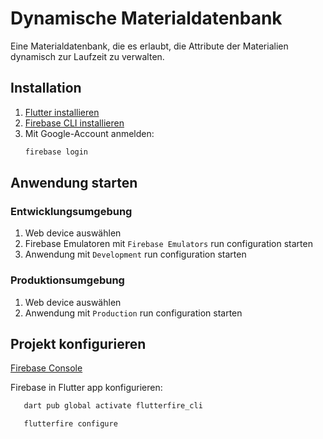 # Dynamische Materialdatenbank

Eine Materialdatenbank, die es erlaubt, die Attribute der Materialien dynamisch zur Laufzeit zu verwalten.

## Installation

1. [Flutter installieren](https://docs.flutter.dev/get-started/install)
2. [Firebase CLI installieren](https://firebase.google.com/docs/cli#setup_update_cli)
3. Mit Google-Account anmelden:
   ```bash
   firebase login
   ```

## Anwendung starten

### Entwicklungsumgebung

1. Web device auswählen
2. Firebase Emulatoren mit `Firebase Emulators` run configuration starten
3. Anwendung mit `Development` run configuration starten

### Produktionsumgebung

1. Web device auswählen
2. Anwendung mit `Production` run configuration starten

## Projekt konfigurieren

[Firebase Console](https://console.firebase.google.com)

Firebase in Flutter app konfigurieren:

```bash
   dart pub global activate flutterfire_cli
```

```bash
   flutterfire configure
```
